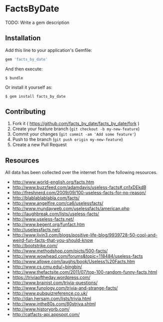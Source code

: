 # FactsByDate

TODO: Write a gem description

## Installation

Add this line to your application's Gemfile:

```ruby
gem 'facts_by_date'
```

And then execute:

    $ bundle

Or install it yourself as:

    $ gem install facts_by_date

## Contributing

1. Fork it ( https://github.com/facts_by_date/facts_by_date/fork )
2. Create your feature branch (`git checkout -b my-new-feature`)
3. Commit your changes (`git commit -am 'Add some feature'`)
4. Push to the branch (`git push origin my-new-feature`)
5. Create a new Pull Request

## Resources

All data has been collected over the internet from the following resources.

* http://www.world-english.org/facts.htm
* http://www.buzzfeed.com/adamdavis/useless-facts#.cn1xDEkdB
* http://freshnerd.com/2009/09/100-useless-facts-for-no-reason/
* http://blablablablabla.com/facts/
* http://www.angelfire.com/ca6/uselessfacts/
* http://www.mundayweb.com/uselessfacts/american.php
* http://laughbreak.com/lists/useless-facts/
* http://www.useless-facts.net/
* http://www.begent.org/funfact.htm
* http://uselessfacts.net/
* http://www.livin3.com/blogs/positive-life-blog/9939728-50-cool-and-weird-fun-facts-that-you-should-know
* http://bootstrike.com/
* http://www.methodshop.com/picts/500-facts/
* http://www.wowhead.com/forums&topic=118484/useless-facts
* http://www.allowe.com/laughs/book/Useless%20Facts.htm
* http://www.cs.cmu.edu/~bingbin/
* http://www.thefactsite.com/2011/07/top-100-random-funny-facts.html
* https://triviaoftheday.wordpress.com/
* http://www.brainist.com/trivia-questions/
* http://www.funology.com/trivia-and-strange-facts/
* http://www.pubquizreference.co.uk/
* http://dan.hersam.com/lists/trivia.html
* http://www.inthe80s.com/80striva.shtml
* http://www.historyorb.com/
* http://catfacts-api.appspot.com/